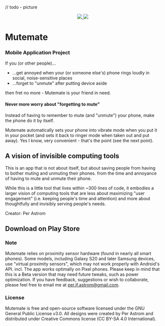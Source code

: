 // todo - picture

<div align='center'>
  <a href='https://github.com/chroline/well_app/releases'>
    <img src='https://img.shields.io/github/v/release/chroline/well_app?color=%23FDD835&label=version&style=for-the-badge'>
  </a>
  <a href='https://github.com/pja010/Ringman/main/LICENSE'>
    <img src='https://img.shields.io/github/license/chroline/well_app?style=for-the-badge'>
  </a>
</div>

# Mutemate
### Mobile Application Project

If you (or other people)...
* ...get annoyed when your (or someone else's) phone rings loudly in 
social, noise-sensitive places
* ...forget to "unmute" after putting device aside 

then fret no more - Mutemate is your friend in need.

#### Never more worry about "forgetting to mute"
Instead of having to remember to mute (and "unmute") your phone, make the phone do it by itself.

Mutemate automatically sets your phone into vibrate mode when you put it in your pocket
(and sets it back to ringer mode when taken out and put away). Yes I know, very convenient - that's the point (see the next point). 

## A vision of invisible computing tools
This is an app that is not about itself, but about saving people 
from having to bother muting and unmuting their phones. 
from the time
and annoyance of having to mute and unmute their phone.

While this is a little tool that lives within ~300 lines of code, 
it embodies a larger vision of computing tools that are less about maximizing 
"user engagement" (i.e. keeping people's time and attention) and more about thoughtfully and invisibly serving people's 
needs.

Creator:
Per Astrom

## Download on Play Store 

### Note
Mutemate relies on proximity sensor hardware (found in nearly all smart phones). 
Some models, including Galaxy S20 and later Samsung devices, use "virtual proximity sensors", which may not work properly with Android's API. 
incl. The app works optimally on Pixel phones. Please keep in mind that this is a Beta version that may need future tweaks,
such as power optimization. If you have feedback, suggestions or wish to collaborate, please feel free to
email me at per.jf.astrom@gmail.com.

### License
Mutemate is free and open-source software licensed under the GNU General Public
License v3.0. All designs were created by Per Astrom and distributed under Creative Commons license (CC BY-SA 4.0 International).